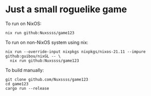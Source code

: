# Just a small roguelike game
To run on NixOS:
```
nix run github:Nuxssss/game123
```
To run on non-NixOS system using nix:
```
nix run --override-input nixpkgs nixpkgs/nixos-21.11 --impure github:guibou/nixGL -- \
  nix run github:Nuxssss/game123
```
To build manually:
```
git clone github.com/Nuxssss/game123
cd game123
cargo run --release
```
